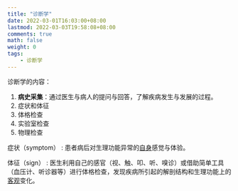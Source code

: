 ```yaml
---
title: "诊断学"
date: 2022-03-01T16:03:00+08:00
lastmod: 2022-03-03T19:58:08+08:00
comments: true
math: false
weight: 0
tags:
    - 诊断学
---
```


诊断学的内容：

1. **病史采集**：通过医生与病人的提问与回答，了解疾病发生与发展的过程。
2. 症状和体征
3. 体格检查
4. 实验室检查
5. 物理检查

症状（symptom）
: 患者病后对生理功能异常的<ins>自身</ins>感觉与体验。

体征（sign）
: 医生利用自己的感官（视、触、叩、听、嗅诊）或借助简单工具（血压计、听诊器等）进行体格检查，发现疾病所引起的解剖结构和生理功能上的<ins>客观</ins>变化。
